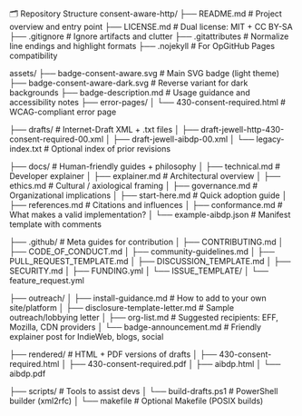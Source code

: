 🗂 Repository Structure
consent-aware-http/
├── README.md                  # Project overview and entry point
├── LICENSE.md                 # Dual license: MIT + CC BY-SA
├── .gitignore                 # Ignore artifacts and clutter
├── .gitattributes             # Normalize line endings and highlight formats
├── .nojekyll                  # For OpGitHub Pages compatibility

assets/
├── badge-consent-aware.svg            # Main SVG badge (light theme)
├── badge-consent-aware-dark.svg       # Reverse variant for dark backgrounds
├── badge-description.md               # Usage guidance and accessibility notes
├── error-pages/
│   └── 430-consent-required.html      # WCAG-compliant error page

├── drafts/                   # Internet-Draft XML + .txt files
│   ├── draft-jewell-http-430-consent-required-00.xml
│   ├── draft-jewell-aibdp-00.xml
│   └── legacy-index.txt      # Optional index of prior revisions

├── docs/                     # Human-friendly guides + philosophy
│   ├── technical.md          # Developer explainer
│   ├── explainer.md          # Architectural overview
│   ├── ethics.md             # Cultural / axiological framing
│   ├── governance.md         # Organizational implications
│   ├── start-here.md         # Quick adoption guide
│   ├── references.md         # Citations and influences
│   ├── conformance.md        # What makes a valid implementation?
│   └── example-aibdp.json    # Manifest template with comments

├── .github/                  # Meta guides for contribution
│   ├── CONTRIBUTING.md
│   ├── CODE_OF_CONDUCT.md
│   ├── community-guidelines.md
│   ├── PULL_REQUEST_TEMPLATE.md
│   ├── DISCUSSION_TEMPLATE.md
│   ├── SECURITY.md
│   ├── FUNDING.yml
│   └── ISSUE_TEMPLATE/
│       └── feature_request.yml

├── outreach/
│   ├── install-guidance.md            # How to add to your own site/platform
│   ├── disclosure-template-letter.md  # Sample outreach/lobbying letter
│   ├── org-list.md                    # Suggested recipients: EFF, Mozilla, CDN providers
│   └── badge-announcement.md          # Friendly explainer post for IndieWeb, blogs, social

├── rendered/                 # HTML + PDF versions of drafts
│   ├── 430-consent-required.html
│   ├── 430-consent-required.pdf
│   ├── aibdp.html
│   └── aibdp.pdf

├── scripts/                  # Tools to assist devs
│   └── build-drafts.ps1      # PowerShell builder (xml2rfc)
│   └── makefile              # Optional Makefile (POSIX builds)